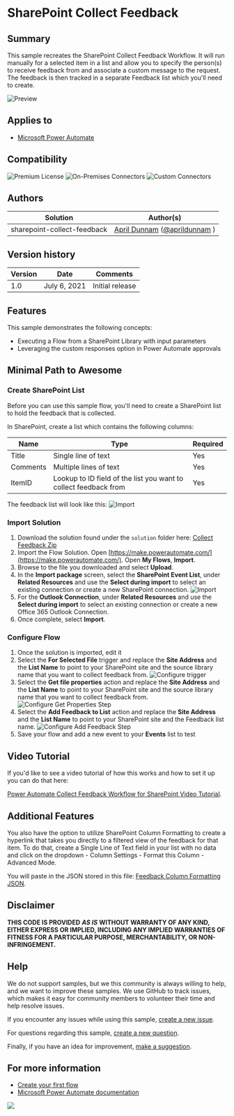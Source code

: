 # SharePoint Collect Feedback

## Summary

This sample recreates the SharePoint Collect Feedback Workflow. It will run manually for a selected item in a list and allow you to specify the person(s) to receive feedback from and associate a custom message to the request.  The feedback is then tracked in a separate Feedback list which you'll need to create.

![Preview](./assets/collect-feedback-flow.png)

## Applies to

*   [Microsoft Power Automate](https://docs.microsoft.com/power-automate/)

## Compatibility

![Premium License](https://img.shields.io/badge/Premium%20License-Not%20Required-green.svg "Premium license not required")
![On-Premises Connectors](https://img.shields.io/badge/On--Premises%20Connectors-No-green.svg "Does not use on-premise connectors")
![Custom Connectors](https://img.shields.io/badge/Custom%20Connectors-Not%20Required-green.svg "Does not use custom connectors")

## Authors

| Solution | Author(s) |
| --- | --- |
| sharepoint-collect-feedback | [April Dunnam](https://github.com/aprildunnam) ([@aprildunnam](https://www.twitter.com/aprildunnam) )

## Version history

| Version | Date | Comments |
| --- | --- | --- |
| 1.0 | July 6, 2021 | Initial release |

## Features

This sample demonstrates the following concepts:

*   Executing a Flow from a SharePoint Library with input parameters
*   Leveraging the custom responses option in Power Automate approvals


## Minimal Path to Awesome

### Create SharePoint List

Before you can use this sample flow, you'll need to create a SharePoint list to hold the feedback that is collected.

In SharePoint, create a list which contains the following columns:

| Name | Type |Required
|---|---|---|
|Title|Single line of text|Yes
|Comments|Multiple lines of text|Yes
|ItemID|Lookup to ID field of the list you want to collect feedback from | Yes

The feedback list will look like this:
  ![Import](./assets/feedback-list.png)

### Import Solution

1.   Download the solution found under the `solution` folder here: [Collect Feedback Zip](./solution/SharePointCollectFeedback)
1.   Import the Flow Solution. Open  [https://make.powerautomate.com/](https://make.powerautomate.com/). Open **My Flows**, **Import**.
1.   Browse to the file you downloaded and select **Upload**.
1.   In the **Import package** screen, select the **SharePoint Event List**, under **Related Resources** and use the **Select during import** to select an existing connection or create a new SharePoint connection.
     ![Import](./assets/import1.jpg)
1.   For the **Outlook Connection**, under **Related Resources** and use the **Select during import** to select an existing connection or create a new Office 365 Outlook Connection.
1.   Once complete, select **Import**.

### Configure Flow

1. Once the solution is imported, edit it
1. Select the **For Selected File** trigger and replace the **Site Address** and the **List Name** to point to your SharePoint site and the source library name that you want to collect feedback from.
   ![Configure trigger](./assets/for-selected-file.png)
1. Select the **Get file properties** action and replace the **Site Address** and the **List Name** to point to your SharePoint site and the source library name that you want to collect feedback from.
   ![Configure Get Properties Step](./assets/get-file-properties.png)
1. Select the **Add Feedback to List** action and replace the **Site Address** and the **List Name** to point to your SharePoint site and the Feedback list name.
   ![Configure Add Feedback Step](./assets/add-feedback-to-list.png)
1. Save your flow and add a new event to your **Events** list to test

## Video Tutorial

If you'd like to see a video tutorial of how this works and how to set it up you can do that here: 

[Power Automate Collect Feedback Workflow for SharePoint Video Tutorial](https://youtu.be/HwVsFMududM).

## Additional Features

You also have the option to utilize SharePoint Column Formatting to create a hyperlink that takes you directly to a filtered view of the feedback for that item.  To do that, create a Single Line of Text field in your list with no data and click on the dropdown - Column Settings - Format this Column - Advanced Mode. 

You will paste in the JSON stored in this file: [Feedback Column Formatting JSON](./solution/ColumnFormatting.json).

## Disclaimer

**THIS CODE IS PROVIDED** _**AS IS**_ **WITHOUT WARRANTY OF ANY KIND, EITHER EXPRESS OR IMPLIED, INCLUDING ANY IMPLIED WARRANTIES OF FITNESS FOR A PARTICULAR PURPOSE, MERCHANTABILITY, OR NON-INFRINGEMENT.**

## Help

We do not support samples, but we this community is always willing to help, and we want to improve these samples. We use GitHub to track issues, which makes it easy for  community members to volunteer their time and help resolve issues.

If you encounter any issues while using this sample, [create a new issue](https://github.com/pnp/powerautomate-samples/issues/new?assignees=&labels=Needs%3A+Triage+%3Amag%3A%2Ctype%3Abug-suspected&template=bug-report.yml&sample=YOURSAMPLENAME&authors=@LinkeD365&title=YOURSAMPLENAME%20-%20).

For questions regarding this sample, [create a new question](https://github.com/pnp/powerautomate-samples/issues/new?assignees=&labels=Needs%3A+Triage+%3Amag%3A%2Ctype%3Abug-suspected&template=question.yml&sample=YOURSAMPLENAME&authors=@LinkeD365&title=YOURSAMPLENAME%20-%20).

Finally, if you have an idea for improvement, [make a suggestion](https://github.com/pnp/powerautomate-samples/issues/new?assignees=&labels=Needs%3A+Triage+%3Amag%3A%2Ctype%3Abug-suspected&template=suggestion.yml&sample=YOURSAMPLENAME&authors=@LinkeD365&title=YOURSAMPLENAME%20-%20).

## For more information

- [Create your first flow](https://docs.microsoft.com/en-us/power-automate/getting-started#create-your-first-flow)
- [Microsoft Power Automate documentation](https://docs.microsoft.com/en-us/power-automate/)


<img src="https://telemetry.sharepointpnp.com/powerautomate-samples/samples/teams-invites-via-graph-api" />
